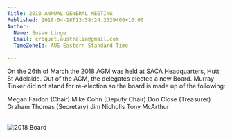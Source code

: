 ```yaml
---
Title: 2018 ANNUAL GENERAL MEETING
Published: 2018-04-18T13:58:24.2329400+10:00
Author:
  Name: Susan Linge
  Email: croquet.australia@gmail.com
  TimeZoneId: AUS Eastern Standard Time

---
```

On the 26th of March the 2018 AGM was held at SACA Headquarters, Hutt St Adelaide. Out of the AGM, the delegates elected a new Board. Murray Tinker did not stand for re-election so the board is made up of the following: 

Megan Fardon (Chair)
Mike Cohn (Deputy Chair)
Don Close (Treasurer)
Graham Thomas (Secretary)
Jim Nicholls
Tony McArthur

<br/><img src="/20183 - AGM/2018 Board.jpg" alt="2018 Board" title="2018 Board"/>